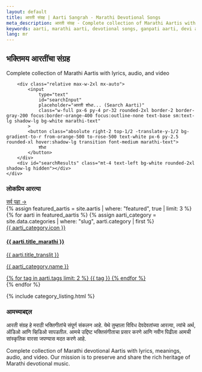 ```yaml
---
layout: default
title: आरती संग्रह | Aarti Sangrah - Marathi Devotional Songs
meta_description: आरती संग्रह - Complete collection of Marathi Aartis with lyrics, audio and video. गणपती, देवी, विठोबा आणि इतर देवतांच्या आरत्या
keywords: aarti, marathi aarti, devotional songs, ganpati aarti, devi aarti, vitthal aarti, मराठी आरती
lang: mr
---
```


<section class="max-w-7xl mx-auto px-4 sm:px-6 lg:px-8 py-12 sm:py-20">
    <div class="text-center max-w-4xl mx-auto">
        <h2 class="text-4xl sm:text-5xl lg:text-6xl font-bold text-gray-900 mb-4 marathi-text leading-tight">
            भक्तिमय आरतींचा संग्रह
        </h2>
        <p class="text-lg sm:text-xl text-gray-600 mb-10">
            Complete collection of Marathi Aartis with lyrics, audio, and video
        </p>

        <div class="relative max-w-2xl mx-auto">
            <input
                type="text"
                id="searchInput"
                placeholder="आरती शोधा... (Search Aarti)"
                class="w-full px-6 py-4 pr-32 rounded-2xl border-2 border-gray-200 focus:border-orange-400 focus:outline-none text-base sm:text-lg shadow-lg bg-white marathi-text"
            >
            <button class="absolute right-2 top-1/2 -translate-y-1/2 bg-gradient-to-r from-orange-500 to-rose-500 text-white px-6 py-2.5 rounded-xl hover:shadow-lg transition font-medium marathi-text">
                शोधा
            </button>
        </div>
        <div id="searchResults" class="mt-4 text-left bg-white rounded-2xl shadow-lg hidden"></div>
    </div>
</section>

<section class="max-w-7xl mx-auto px-4 sm:px-6 lg:px-8 py-12">
    <div class="flex items-center justify-between mb-8">
        <h3 class="text-2xl sm:text-3xl font-bold text-gray-900 marathi-text">लोकप्रिय आरत्या</h3>
        <a href="#categories" class="text-orange-600 hover:text-orange-700 font-medium text-sm sm:text-base">सर्व पहा →</a>
    </div>
    <div class="grid grid-cols-1 sm:grid-cols-2 lg:grid-cols-3 gap-6">
        {% assign featured_aartis = site.aartis | where: "featured", true | limit: 3 %}
        {% for aarti in featured_aartis %}
            {% assign aarti_category = site.data.categories | where: "slug", aarti.category | first %}
            <a href="{{ aarti.url | relative_url }}" class="group bg-white rounded-2xl shadow-md hover:shadow-2xl transition-all overflow-hidden">
                <div class="bg-gradient-to-br {{ aarti_category.color }} p-8 text-white relative overflow-hidden">
                    <div class="absolute top-0 right-0 w-32 h-32 bg-white/10 rounded-full -mr-16 -mt-16"></div>
                    <div class="absolute bottom-0 left-0 w-24 h-24 bg-white/10 rounded-full -ml-12 -mb-12"></div>
                    <div class="relative">
                        <div class="text-5xl mb-3">{{ aarti_category.icon }}</div>
                        <h4 class="text-2xl font-bold mb-1 marathi-text">{{ aarti.title_marathi }}</h4>
                        <p class="text-white/80 text-sm">{{ aarti.title_translit }}</p>
                    </div>
                </div>
                <div class="p-6">
                    <p class="text-gray-600 mb-3 marathi-text">{{ aarti_category.name }}</p>
                    <div class="flex gap-2 flex-wrap">
                        {% for tag in aarti.tags limit: 2 %}
                            <span class="bg-orange-50 text-orange-700 text-xs px-3 py-1.5 rounded-full font-medium">{{ tag }}</span>
                        {% endfor %}
                    </div>
                </div>
            </a>
        {% endfor %}
    </div>
</section>

{% include category_listing.html %}

<section id="about" class="max-w-7xl mx-auto px-4 sm:px-6 lg:px-8 py-20">
    <div class="bg-white rounded-3xl shadow-xl p-8 md:p-12">
        <div class="text-center max-w-3xl mx-auto">
            <h3 class="text-3xl font-bold text-gray-900 mb-6 marathi-text">आमच्याबद्दल</h3>
            <p class="text-lg text-gray-600 mb-6 marathi-text leading-relaxed">
                आरती संग्रह हे मराठी भक्तिगीतांचे संपूर्ण संकलन आहे. येथे तुम्हाला विविध देवदेवतांच्या आरत्या, त्यांचे अर्थ,
                ऑडिओ आणि व्हिडिओ सापडतील. आमचे उद्दिष्ट भक्तिसंगीताचा प्रसार करणे आणि नवीन पिढीला आमची सांस्कृतिक वारसा
                जपण्यास मदत करणे आहे.
            </p>
            <p class="text-gray-600">
                Complete collection of Marathi devotional Aartis with lyrics, meanings, audio, and video.
                Our mission is to preserve and share the rich heritage of Marathi devotional music.
            </p>
        </div>
    </div>
</section>

<script>
// Simple search functionality
document.addEventListener('DOMContentLoaded', function() {
    const searchInput = document.getElementById('searchInput');
    const searchResults = document.getElementById('searchResults');

    // Sample search data - in a real Jekyll site, this would be generated
    const aartis = [
        {% for aarti in site.aartis %}
        {
            title: "{{ aarti.title_marathi }}",
            translit: "{{ aarti.title_translit }}",
            url: "{{ aarti.url | relative_url }}",
            category: "{{ aarti.category }}"
        }{% unless forloop.last %},{% endunless %}
        {% endfor %}
    ];

    searchInput.addEventListener('input', function() {
        const query = this.value.toLowerCase().trim();

        if (query.length > 1) {
            const results = aartis.filter(aarti =>
                aarti.title.toLowerCase().includes(query) ||
                aarti.translit.toLowerCase().includes(query)
            );

            if (results.length > 0) {
                searchResults.innerHTML = results.map(aarti => `
                    <div class="p-4 border-b border-gray-100 last:border-b-0">
                        <a href="${aarti.url}" class="block hover:text-orange-600 transition">
                            <div class="font-bold marathi-text">${aarti.title}</div>
                            <div class="text-sm text-gray-600">${aarti.translit}</div>
                        </a>
                    </div>
                `).join('');
                searchResults.classList.remove('hidden');
            } else {
                searchResults.innerHTML = '<div class="p-4 text-gray-500 text-center marathi-text">कोणतीही आरती सापडली नाही</div>';
                searchResults.classList.remove('hidden');
            }
        } else {
            searchResults.classList.add('hidden');
        }
    });
});
</script>